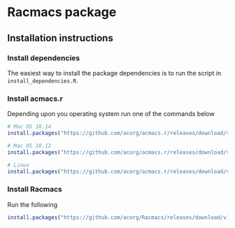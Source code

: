 
# Racmacs package

## Installation instructions
### Install dependencies
The easiest way to install the package dependencies is to run the script in `install_dependencies.R`.

### Install acmacs.r
Depending upon you operating system run one of the commands below

```R
# Mac OS 10.14
install.packages("https://github.com/acorg/acmacs.r/releases/download/v3.4/acmacs.r_3.4_R_macOS-10.14.tgz", repos = NULL)

# Mac OS 10.12
install.packages("https://github.com/acorg/acmacs.r/releases/download/v3.4/acmacs.r_3.4_R_macOS-10.12.tgz", repos = NULL)

# Linux
install.packages("https://github.com/acorg/acmacs.r/releases/download/v3.4/acmacs.r_3.4_R_x86_64-pc-linux-gnu.tar.gz", repos = NULL)
```

### Install Racmacs
Run the following

```R
install.packages("https://github.com/acorg/Racmacs/releases/download/v1.0/Racmacs_1.0.1.tgz", repos = NULL)
```






